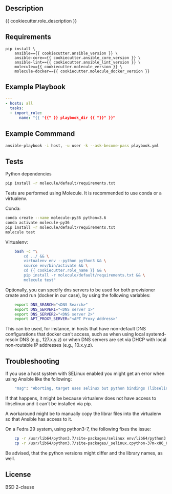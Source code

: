 ## Description

{{ cookiecutter.role_description }}

## Requirements

```command
pip install \
    ansible=={{ cookiecutter.ansible_version }} \
    ansible-core=={{ cookiecutter.ansible_core_version }} \
    ansible-lint=={{ cookiecutter.ansible_lint_version }} \
    molecule=={{ cookiecutter.molecule_version }} \
    molecule-docker=={{ cookiecutter.molecule_docker_version }}
```

## Example Playbook

```yaml
---
- hosts: all
  tasks:
  - import_role:
      name: "{{ "{{" }} playbook_dir {{ "}}" }}"
```

## Example Commmand

```bash
ansible-playbook -i host, -u user -k --ask-become-pass playbook.yml
```

## Tests

Python dependencies

```bash
pip install -r molecule/default/requirements.txt
```

Tests are performed using Molecule. It is recommended to use conda or a virtualenv.

Conda:

```bash
conda create --name molecule-py36 python=3.6
conda activate molecule-py36
pip install -r molecule/default/requirements.txt
molecule test
```

Virtualenv:

```bash
    bash -c "\
        cd ../ && \
        virtualenv env --python python3 && \
        source env/bin/activate && \
        cd {{ cookiecutter.role_name }} && \
        pip install -r molecule/default/requirements.txt && \
        molecule test"
```

Optionally, you can specify dns servers to be used for both
provisioner create and run (docker in our case), by using
the following variables:

```bash
    export DNS_SEARCH="<DNS Search>"
    export DNS_SERVER1="<DNS server 1>"
    export DNS_SERVER2="<DNS server 2>"
    export APT_PROXY_SERVER="<APT Proxy Address>"
```

This can be used, for instance, in hosts that have non-default
DNS configurations that docker can't access, such as when
using local systemd-resolv DNS (e.g., 127.x.y.z) or when DNS
servers are set via DHCP with local non-routable IP addresses
(e.g., 10.x.y.z).

## Troubleshooting

If you use a host system with SELinux enabled you might get an error when using
Ansible like the following:

```bash
    "msg": "Aborting, target uses selinux but python bindings (libselinux-python) aren't installed!"
```

If that happens, it might be because virtualenv does not have access to libselinux
and it can't be installed via pip.

A workaround might be to manually copy the librar files into the virtualenv
so that Ansible has access to it.

On a Fedra 29 system, using python3-7, the following fixes the issue:

```bash
    cp -r /usr/lib64/python3.7/site-packages/selinux env/lib64/python3.7/site-packages/
    cp -r /usr/lib64/python3.7/site-packages/_selinux.cpython-37m-x86_64-linux-gnu.so env/lib64/python3.7/site-packages/
```

Be advised, that the python versions might differ and the library names, as well.

## License

BSD 2-clause
